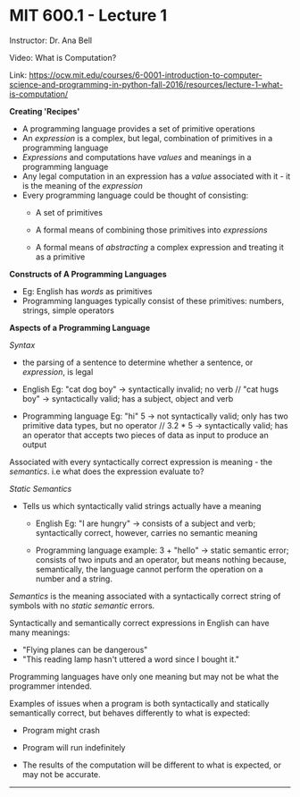 # MIT 600.1 - Lecture 1

Instructor: Dr. Ana Bell

Video: What is Computation?

Link: https://ocw.mit.edu/courses/6-0001-introduction-to-computer-science-and-programming-in-python-fall-2016/resources/lecture-1-what-is-computation/

**Creating 'Recipes'**

- A programming language provides a set of primitive operations
- An *expression* is a complex, but legal, combination of primitives in a
  programming language
- *Expressions* and computations have *values* and meanings in a programming
  language
- Any legal computation in an expression has a *value* associated with it - it
  is the meaning of the *expression*
- Every programming language could be thought of consisting:
    - A set of primitives
    - A formal means of combining those primitives into *expressions*

    - A formal means of *abstracting* a complex expression and treating it as a
      primitive

**Constructs of A Programming Languages**
- Eg: English has *words* as primitives
- Programming languages typically consist of these primitives: numbers,
  strings, simple operators

**Aspects of a Programming Language**

*Syntax*
- the parsing of a sentence to determine whether a sentence, or *expression*,
  is legal
  
- English Eg: "cat dog boy" -> syntactically invalid; no verb // "cat hugs boy"
  -> syntactically valid; has a subject, object and verb
  
- Programming language Eg: "hi" 5 -> not syntactically valid; only has two
  primitive data types, but no operator // 3.2 * 5 -> syntactically valid; has
  an operator that accepts two pieces of data as input to produce an output

Associated with every syntactically correct expression is meaning - the
*semantics*. i.e what does the expression evaluate to?

*Static Semantics*
- Tells us which syntactically valid strings actually have a meaning
    - English Eg: "I are hungry" -> consists of a subject and verb;
      syntactically correct, however, carries no semantic meaning

    - Programming language example: 3 + "hello"  -> static semantic error;
      consists of two inputs and an operator, but means nothing because,
      semantically, the language cannot perform the operation on a number and a
      string.

*Semantics* is the meaning associated with a syntactically correct string of
symbols with no *static semantic* errors.

Syntactically and semantically correct expressions in English can have many
meanings:

- "Flying planes can be dangerous"
- "This reading lamp hasn't uttered a word since I bought it."

Programming languages have only one meaning but may not be what the programmer
intended.

Examples of issues when a program is both syntactically and statically
semantically correct, but behaves differently to what is expected:

- Program might crash
- Program will run indefinitely

- The results of the computation will be different to what is expected, or may
  not be accurate.

___
